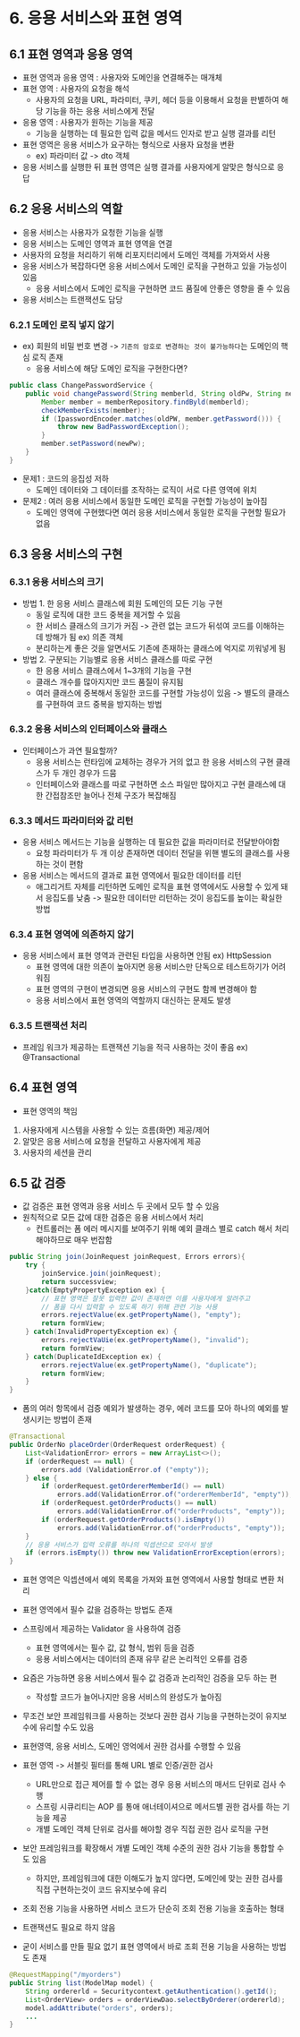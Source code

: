 # 6. 응용 서비스와 표현 영역

## 6.1 표현 영역과 응용 영역
- 표현 영역과 응용 영역 : 사용자와 도메인을 연결해주는 매개체
- 표현 영역 : 사용자의 요청을 해석
  - 사용자의 요청을 URL, 파라미터, 쿠키, 헤더 등을 이용해서 요청을 판별하여 해당 기능을 하는 응용 서비스에게 전달
- 응용 영역 : 사용자가 원하는 기능을 제공
  - 기능을 실행하는 데 필요한 입력 값을 메서드 인자로 받고 실행 결과를 리턴
- 표현 영역은 응용 서비스가 요구하는 형식으로 사용자 요청을 변환
  - ex) 파라미터 값 -> dto 객체
- 응용 서비스를 실행한 뒤 표현 영역은 실행 결과를 사용자에게 알맞은 형식으로 응답

## 6.2 응용 서비스의 역할
- 응용 서비스는 사용자가 요청한 기능을 실행
- 응용 서비스는 도메인 영역과 표현 영역을 연결
- 사용자의 요청을 처리하기 위해 리포지터리에서 도메인 객체를 가져와서 사용
- 응용 서비스가 복잡하다면 응용 서비스에서 도메인 로직을 구현하고 있을 가능성이 있음
  - 응용 서비스에서 도메인 로직을 구현하면 코드 품질에 안좋은 영향을 줄 수 있음
- 응용 서비스는 트랜잭션도 담당

### 6.2.1 도메인 로직 넣지 않기
- ex) 회원의 비밀 번호 변경 -> `기존의 암호로 변경하는 것이 불가능하다`는 도메인의 핵심 로직 존재
  - 응용 서비스에 해당 도메인 로직을 구현한다면?
```java
public class ChangePasswordService {
    public void changePassword(String memberld, String oldPw, String newPw) {
        Member member = memberRepository.findByld(memberld);
        checkMemberExists(member);
        if (IpasswordEncoder.matches(oldPW, member.getPassword())) {
            throw new BadPasswordException();
        }
        member.setPassword(newPw);
    }
}
```
  - 문제1 : 코드의 응집성 저하
    - 도메인 데이터와 그 데이터를 조작하는 로직이 서로 다른 영역에 위치
  - 문제2 : 여러 응용 서비스에서 동일한 도메인 로직을 구현할 가능성이 높아짐
    - 도메인 영역에 구현했다면 여러 응용 서비스에서 동일한 로직을 구현할 필요가 없음

## 6.3 응용 서비스의 구현

### 6.3.1 응용 서비스의 크기
- 방법 1. 한 응용 서비스 클래스에 회원 도메인의 모든 기능 구현
  - 동일 로직에 대한 코드 중복을 제거할 수 있음
  - 한 서비스 클래스의 크기가 커짐 -> 관련 없는 코드가 뒤섞여 코드를 이해하는 데 방해가 됨 ex) 의존 객체
  - 분리하는게 좋은 것을 알면서도 기존에 존재하는 클래스에 억지로 끼워넣게 됨
- 방법 2. 구분되는 기능별로 응용 서비스 클래스를 따로 구현
  - 한 응용 서비스 클래스에서 1~3개의 기능을 구현
  - 클래스 개수를 많아지지만 코드 품질이 유지됨
  - 여러 클래스에 중복해서 동일한 코드를 구현할 가능성이 있음 -> 별도의 클래스를 구현하여 코드 중복을 방지하는 방법

### 6.3.2 응용 서비스의 인터페이스와 클래스
- 인터페이스가 과연 필요할까?
  - 응용 서비스는 런타임에 교체하는 경우가 거의 없고 한 응용 서비스의 구현 클래스가 두 개인 경우가 드뭄
  - 인터페이스와 클래스를 따로 구현하면 소스 파일만 많아지고 구현 클래스에 대한 간접참조만 늘어나 전체 구조가 복잡해짐

### 6.3.3 메서드 파라미터와 값 리턴
- 응용 서비스 메서드는 기능을 실행하는 데 필요한 값을 파라미터로 전달받아야함
  - 요청 파라미터가 두 개 이상 존재하면 데이터 전달을 위핸 별도의 클래스를 사용하는 것이 편함
- 응용 서비스는 메서드의 결과로 표현 영역에서 필요한 데이터를 리턴
  - 애그리거트 자체를 리턴하면 도메인 로직을 표현 영역에서도 사용할 수 있게 돼서 응집도를 낮춤 -> 필요한 데이터만 리턴하는 것이 응집도를 높이는 확실한 방법

### 6.3.4 표현 영역에 의존하지 않기
- 응용 서비스에서 표현 영역과 관련된 타입을 사용하면 안됨 ex) HttpSession
  - 표현 영역에 대한 의존이 높아지면 응용 서비스만 단독으로 테스트하기가 어려워짐
  - 표현 영역의 구현이 변경되면 응용 서비스의 구현도 함께 변경해야 함
  - 응용 서비스에서 표현 영역의 역할까지 대신하는 문제도 발생

### 6.3.5 트랜잭션 처리
- 프레임 워크가 제공하는 트랜잭션 기능을 적극 사용하는 것이 좋음 ex) @Transactional

## 6.4 표현 영역
- 표현 영역의 책임 
1. 사용자에게 시스템을 사용할 수 있는 흐름(화면) 제공/제어
2. 알맞은 응용 서비스에 요청을 전달하고 사용자에게 제공 
3. 사용자의 세션을 관리

## 6.5 값 검증
- 값 검증은 표현 영역과 응용 서비스 두 곳에서 모두 할 수 있음
- 원칙적으로 모든 값에 대한 검증은 응용 서비스에서 처리
  - 컨트롤러는 폼 에러 메시지를 보여주기 위해 예외 클래스 별로 catch 해서 처리해야하므로 매우 번잡함
```java
public String join(JoinRequest joinRequest, Errors errors){
    try {
        joinService.join(joinRequest);
        return successview;
    }catch(EmptyPropertyException ex) {
        // 표현 영역은 잘못 입력한 값이 존재하면 이를 사용자에게 알려주고
        // 폼을 다시 입력할 수 있도록 하기 위해 관련 기능 사용
        errors.rejectValue(ex.getPropertyName(), "empty");
        return formView;
    } catch(InvalidPropertyException ex) {
        errors.rejectVaUie(ex.getPropertyName(), "invalid");
        return formView;
    } catch(DuplicateIdException ex) {
        errors.rejectValue(ex.getPropertyName(), "duplicate");
        return formView;
    }
}
```
  - 폼의 여러 항목에서 검증 예외가 발생하는 경우, 에러 코드를 모아 하나의 예외를 발생시키는 방법이 존재
```java
@Transactional
public OrderNo placeOrder(OrderRequest orderRequest) {
    List<ValidationError> errors = new ArrayList<>();
    if (orderRequest == null) {
        errors.add (ValidationError.of ("empty"));
    } else {
        if (orderRequest.getOrdererMemberId() == null)
            errors.add(ValidationError.of("ordererMemberId", "empty"));
        if (orderRequest.getOrderProducts() == null)
            errors.add(ValidationError.of("orderProducts", "empty"));
        if (orderRequest.getOrderProducts().isEmpty())
            errors.add(ValidationError.of("orderProducts", "empty"));
    }
    // 응용 서비스가 입력 오류를 하나의 익셉션으로 모아서 발생
    if (errors.isEmpty()) throw new ValidationErrorException(errors);
}
```
  - 표현 영역은 익셉션에서 예외 목록을 가져와 표현 영역에서 사용할 형태로 변환 처리
- 표현 영역에서 필수 값을 검증하는 방법도 존재
- 스프링에서 제공하는 Validator 을 사용하여 검증
  - 표현 영역에서는 필수 값, 값 형식, 범위 등을 검증
  - 응용 서비스에서는 데이터의 존재 유무 같은 논리적인 오류를 검증
- 요즘은 가능하면 응용 서비스에서 필수 값 검증과 논리적인 검증을 모두 하는 편
  - 작성할 코드가 늘어나지만 응용 서비스의 완성도가 높아짐

- 무조건 보안 프레임워크를 사용하는 것보다 권한 검사 기능을 구현하는것이 유지보수에 유리할 수도 있음
- 표현영역, 응용 서비스, 도메인 영억에서 권한 검사를 수행할 수 있음
- 표현 영역 -> 서블릿 필터를 통해 URL 별로 인증/권한 검사
  - URL만으로 접근 제어를 할 수 없는 경우 응용 서비스의 매서드 단위로 검사 수행
  - 스프링 시큐리티는 AOP 를 통애 애너테이셔으로 메서드별 권한 검사를 하는 기능을 제공
  - 개별 도메인 객체 단위로 검사를 해야할 경우 직접 권한 검사 로직을 구현
- 보안 프레임워크를 확장해서 개별 도메인 객체 수준의 권한 검사 기능을 통합할 수도 있음
  - 하지만, 프레임워크에 대한 이해도가 높지 않다면, 도메인에 맞는 권한 검사를 직접 구현하는것이 코드 유지보수에 유리

- 조회 전용 기능을 사용하면 서비스 코드가 단순히 조회 전용 기능을 호출하는 형태
- 트랜잭션도 필요로 하지 않음
- 굳이 서비스를 만들 필요 없기 표현 영역에서 바로 조회 전용 기능을 사용하는 방법도 존재
```java
@RequestMapping("/myorders")
public String list(ModelMap model) {
    String ordererld = Securitycontext.getAuthentication().getId();
    List<OrderView> orders = orderViewDao.selectByOrderer(ordererld);
    model.addAttribute("orders", orders);
    ...
}
```